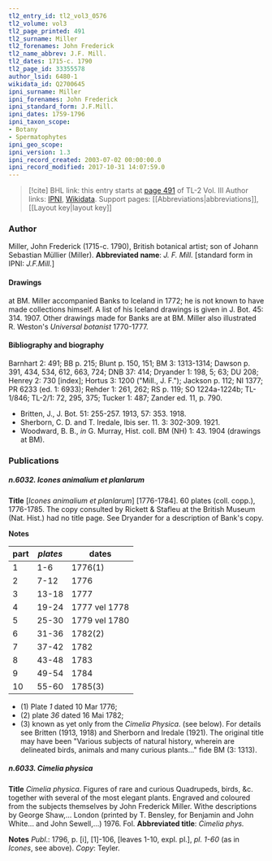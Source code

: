 ```yaml
---
tl2_entry_id: tl2_vol3_0576
tl2_volume: vol3
tl2_page_printed: 491
tl2_surname: Miller
tl2_forenames: John Frederick
tl2_name_abbrev: J.F. Mill.
tl2_dates: 1715-c. 1790
tl2_page_id: 33355578
author_lsid: 6480-1
wikidata_id: Q2700645
ipni_surname: Miller
ipni_forenames: John Frederick
ipni_standard_form: J.F.Mill.
ipni_dates: 1759-1796
ipni_taxon_scope: 
- Botany
- Spermatophytes
ipni_geo_scope: 
ipni_version: 1.3
ipni_record_created: 2003-07-02 00:00:00.0
ipni_record_modified: 2017-10-31 14:07:59.0
---
```


> [!cite] BHL link: this entry starts at [page 491](https://www.biodiversitylibrary.org/page/33355578) of TL-2 Vol. III
> Author links: [IPNI](https://www.ipni.org/a/6480-1), [Wikidata](https://www.wikidata.org/wiki/Q2700645). Support pages: [[Abbreviations|abbreviations]], [[Layout key|layout key]]

### Author

Miller, John Frederick (1715-c. 1790), British botanical artist; son of Johann Sebastian Müllier (Miller). 
**Abbreviated name**: *J. F. Mill.* \[standard form in IPNI: *J.F.Mill.*\]

#### Drawings

at BM. Miller accompanied Banks to Iceland in 1772; he is not known to have made collections himself. A list of his Iceland drawings is given in J. Bot. 45: 314. 1907. Other drawings made for Banks are at BM. Miller also illustrated R. Weston's *Universal botanist* 1770-1777.

#### Bibliography and biography

Barnhart 2: 491; BB p. 215; Blunt p. 150, 151; BM 3: 1313-1314; Dawson p. 391, 434, 534, 612, 663, 724; DNB 37: 414; Dryander 1: 198, 5; 63; DU 208; Henrey 2: 730 \[index\]; Hortus 3: 1200 ("Mill., J. F."); Jackson p. 112; NI 1377; PR 6233 (ed. 1: 6933); Rehder 1: 261, 262; RS p. 119; SO 1224a-1224b; TL-1/846; TL-2/1: 72, 295, 375; Tucker 1: 487; Zander ed. 11, p. 790.
- Britten, J., J. Bot. 51: 255-257. 1913, 57: 353. 1918.
- Sherborn, C. D. and T. Iredale, Ibis ser. 11. 3: 302-309. 1921.
- Woodward, B. B., *in* G. Murray, Hist. coll. BM (NH) 1: 43. 1904 (drawings at BM).

### Publications

##### n.6032. Icones animalium et planlarum

**Title**
\[*Icones animalium et planlarum*\] \[1776-1784\]. 60 plates (coll. copp.), 1776-1785. The copy consulted by Rickett & Stafleu at the British Museum (Nat. Hist.) had no title page. See Dryander for a description of Bank's copy.

**Notes**

|part	|*plates*	|dates	|
|---	|---	|---	|
|1	|1-6	|1776(1)	
|2	|7-12	|1776	
|3	|13-18	|1777	
|4	|19-24	|1777 vel 1778	
|5	|25-30	|1779 vel 1780	
|6	|31-36	|1782(2)|
|7	|37-42	|1782|
|8	|43-48	|1783|
|9	|49-54	|1784|
|10	|55-60	|1785(3)|

- (1) Plate *1* dated 10 Mar 1776; 
- (2) plate *36* dated 16 Mai 1782; 
- (3) known as yet only from the *Cimelia Physica*. (see below). For details see Britten (1913, 1918) and Sherborn and Iredale (1921). The original title may have been "Various subjects of natural history, wherein are delineated birds, animals and many curious plants..." fide BM (3: 1313).

##### n.6033. Cimelia physica

**Title**
*Cimelia physica*. Figures of rare and curious Quadrupeds, birds, &c. together with several of the most elegant plants. Engraved and coloured from the subjects themselves by John Frederick Miller. Withe descriptions by George Shaw,... London (printed by T. Bensley, for Benjamin and John White... and John Sewell,...) 1976. Fol.
**Abbreviated title**: *Cimelia phys.*

**Notes**
*Publ*.: 1796, p. \[i\], \[1\]-106, \[leaves 1-10, expl. pl.\], *pl. 1-60* (as in *Icones*, see above). *Copy*: Teyler.

